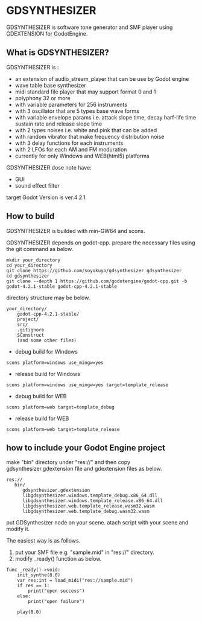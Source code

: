 # GDSYNTHESIZER

GDSYNTHESIZER is software tone generator and SMF player using GDEXTENSION for GodotEngine.

## What is GDSYNTHESIZER?

GDSYNTHESIZER is :
 - an extension of audio_stream_player that can be use by Godot engine
 - wave table base synthesizer
 - midi standard file player that may support format 0 and 1 
 - polyphony 32 or more
 - with variable parameters for 256 instruments
 - with 3 oscillator that are 5 types base wave forms
 - with variable envelope params i.e. attack slope time, decay harf-life time sustain rate and release slope time
 - with 2 types noises i.e. white and pink that can be added 
 - with random vibrator that make frequency distribution noise
 - with 3 delay functions for each instruments
 - with 2 LFOs for each AM and FM moduration
 - currently for only Windows and WEB(html5) platforms

GDSYNTHESIZER dose note have:
 - GUI
 - sound effect filter

target Godot Version is ver.4.2.1.


## How to build

GDSYNTHESIZER is builded with min-GW64 and scons.

GDSYNTHESIZER depends on godot-cpp.
prepare the necessary files using the git command as below.

```
mkdir your_directory
cd your_directory
git clone https://github.com/soyokuyo/gdsynthesizer gdsynthesizer
cd gdsynthesizer
git clone --depth 1 https://github.com/godotengine/godot-cpp.git -b godot-4.2.1-stable godot-cpp-4.2.1-stable
```

directory structure may be below.
```
your_directory/
    godot-cpp-4.2.1-stable/
    project/
    src/
    .gitignore
    SConstruct
    (and some other files)
```

- debug build for Windows
```
scons platform=windows use_mingw=yes
```

- release build for Windows
```
scons platform=windows use_mingw=yes target=template_release 
```

- debug build for WEB
```
scons platform=web target=template_debug
```

- release build for WEB
```
scons platform=web target=template_release
```


## how to include your Godot Engine project

make "bin" directory under "res://" and then copy gdsynthesizer.gdextension file and gdextension files as below.

```
res://
   bin/
      gdsynthesizer.gdextension
      libgdsynthesizer.windows.template_debug.x86_64.dll
      libgdsynthesizer.windows.template_release.x86_64.dll
      libgdsynthesizer.web.template_release.wasm32.wasm
      libgdsynthesizer.web.template_debug.wasm32.wasm
```

put GDSynthesizer node on your scene.
atach script with your scene and modify it.

The easiest way is as follows.

1. put your SMF file e.g. "sample.mid" in "res://" directory.
2. modify _ready() function as below.

```
func _ready()->void:
	init_synthe(8.0)
	var res:int = load_midi("res://sample.mid")
	if res == 1:
		print("open success")
	else:
		print("open failure")

	play(0.0)
```



